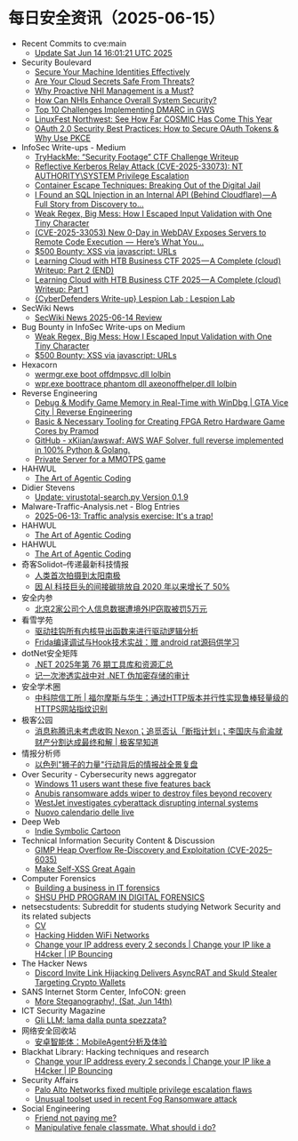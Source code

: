 # 每日安全资讯（2025-06-15）

- Recent Commits to cve:main
  - [Update Sat Jun 14 16:01:21 UTC 2025](https://github.com/trickest/cve/commit/da8e95c1d28df002f9dd58c8365e081a1ba8baee)
- Security Boulevard
  - [Secure Your Machine Identities Effectively](https://securityboulevard.com/2025/06/secure-your-machine-identities-effectively/?utm_source=rss&utm_medium=rss&utm_campaign=secure-your-machine-identities-effectively)
  - [Are Your Cloud Secrets Safe From Threats?](https://securityboulevard.com/2025/06/are-your-cloud-secrets-safe-from-threats/?utm_source=rss&utm_medium=rss&utm_campaign=are-your-cloud-secrets-safe-from-threats)
  - [Why Proactive NHI Management is a Must?](https://securityboulevard.com/2025/06/why-proactive-nhi-management-is-a-must/?utm_source=rss&utm_medium=rss&utm_campaign=why-proactive-nhi-management-is-a-must)
  - [How Can NHIs Enhance Overall System Security?](https://securityboulevard.com/2025/06/how-can-nhis-enhance-overall-system-security/?utm_source=rss&utm_medium=rss&utm_campaign=how-can-nhis-enhance-overall-system-security)
  - [Top 10 Challenges Implementing DMARC in GWS](https://securityboulevard.com/2025/06/top-10-challenges-implementing-dmarc-in-gws/?utm_source=rss&utm_medium=rss&utm_campaign=top-10-challenges-implementing-dmarc-in-gws)
  - [LinuxFest Northwest: See How Far COSMIC Has Come This Year](https://securityboulevard.com/2025/06/linuxfest-northwest-see-how-far-cosmic-has-come-this-year/?utm_source=rss&utm_medium=rss&utm_campaign=linuxfest-northwest-see-how-far-cosmic-has-come-this-year)
  - [OAuth 2.0 Security Best Practices: How to Secure OAuth Tokens & Why Use PKCE](https://securityboulevard.com/2025/06/oauth-2-0-security-best-practices-how-to-secure-oauth-tokens-why-use-pkce/?utm_source=rss&utm_medium=rss&utm_campaign=oauth-2-0-security-best-practices-how-to-secure-oauth-tokens-why-use-pkce)
- InfoSec Write-ups - Medium
  - [TryHackMe: “Security Footage” CTF Challenge Writeup](https://infosecwriteups.com/tryhackme-security-footage-ctf-challenge-writeup-e9b451cded7e?source=rss----7b722bfd1b8d---4)
  - [Reflective Kerberos Relay Attack (CVE-2025-33073): NT AUTHORITY\SYSTEM Privilege Escalation](https://infosecwriteups.com/reflective-kerberos-relay-attack-cve-2025-33073-nt-authority-system-privilege-escalation-bfab6cef1acc?source=rss----7b722bfd1b8d---4)
  - [Container Escape Techniques: Breaking Out of the Digital Jail](https://infosecwriteups.com/container-escape-techniques-breaking-out-of-the-digital-jail-ad06962c5292?source=rss----7b722bfd1b8d---4)
  - [I Found an SQL Injection in an Internal API (Behind Cloudflare) — A Full Story from Discovery to…](https://infosecwriteups.com/i-found-an-sql-injection-in-an-internal-api-behind-cloudflare-a-full-story-from-discovery-to-27a28d2beb68?source=rss----7b722bfd1b8d---4)
  - [Weak Regex, Big Mess: How I Escaped Input Validation with One Tiny Character](https://infosecwriteups.com/weak-regex-big-mess-how-i-escaped-input-validation-with-one-tiny-character-9ead1deccffa?source=rss----7b722bfd1b8d---4)
  - [(CVE-2025-33053) New 0-Day in WebDAV Exposes Servers to Remote Code Execution  —  Here’s What You…](https://infosecwriteups.com/cve-2025-33053-new-0-day-in-webdav-exposes-servers-to-remote-code-execution-heres-what-you-e12787fa559a?source=rss----7b722bfd1b8d---4)
  - [$500 Bounty: XSS via javascript: URLs](https://infosecwriteups.com/500-bounty-xss-via-javascript-urls-a04900631701?source=rss----7b722bfd1b8d---4)
  - [Learning Cloud with HTB Business CTF 2025 — A Complete (cloud) Writeup: Part 2 (END)](https://infosecwriteups.com/learning-cloud-with-htb-business-ctf-2025-a-complete-cloud-writeup-part-2-end-4274d9ea2646?source=rss----7b722bfd1b8d---4)
  - [Learning Cloud with HTB Business CTF 2025 — A Complete (cloud) Writeup: Part 1](https://infosecwriteups.com/learning-cloud-with-htb-business-ctf-2025-a-complete-cloud-writeup-part-1-6188fa67219c?source=rss----7b722bfd1b8d---4)
  - [{CyberDefenders Write-up} Lespion Lab : Lespion Lab](https://infosecwriteups.com/cyberdefenders-write-up-lespion-lab-lespion-lab-f6bbe3270696?source=rss----7b722bfd1b8d---4)
- SecWiki News
  - [SecWiki News 2025-06-14 Review](http://www.sec-wiki.com/?2025-06-14)
- Bug Bounty in InfoSec Write-ups on Medium
  - [Weak Regex, Big Mess: How I Escaped Input Validation with One Tiny Character](https://infosecwriteups.com/weak-regex-big-mess-how-i-escaped-input-validation-with-one-tiny-character-9ead1deccffa?source=rss----7b722bfd1b8d--bug_bounty)
  - [$500 Bounty: XSS via javascript: URLs](https://infosecwriteups.com/500-bounty-xss-via-javascript-urls-a04900631701?source=rss----7b722bfd1b8d--bug_bounty)
- Hexacorn
  - [wermgr.exe boot offdmpsvc.dll lolbin](https://www.hexacorn.com/blog/2025/06/14/wermgr-exe-boot-offdmpsvc-dll-lolbin/)
  - [wpr.exe boottrace phantom dll axeonoffhelper.dll lolbin](https://www.hexacorn.com/blog/2025/06/14/wpr-exe-boottrace-phantom-dll-axeonoffhelper-dll-lolbin/)
- Reverse Engineering
  - [Debug & Modify Game Memory in Real-Time with WinDbg | GTA Vice City | Reverse Engineering](https://www.reddit.com/r/ReverseEngineering/comments/1lbb27u/debug_modify_game_memory_in_realtime_with_windbg/)
  - [Basic & Necessary Tooling for Creating FPGA Retro Hardware Game Cores by Pramod](https://www.reddit.com/r/ReverseEngineering/comments/1lblrm8/basic_necessary_tooling_for_creating_fpga_retro/)
  - [GitHub - xKiian/awswaf: AWS WAF Solver, full reverse implemented in 100% Python & Golang.](https://www.reddit.com/r/ReverseEngineering/comments/1lbak7o/github_xkiianawswaf_aws_waf_solver_full_reverse/)
  - [Private Server for a MMOTPS game](https://www.reddit.com/r/ReverseEngineering/comments/1lbhv2l/private_server_for_a_mmotps_game/)
- HAHWUL
  - [The Art of Agentic Coding](https://www.hahwul.com/blog/2025/agentic-coding/)
- Didier Stevens
  - [Update: virustotal-search.py Version 0.1.9](https://blog.didierstevens.com/2025/06/14/update-virustotal-search-py-version-0-1-9/)
- Malware-Traffic-Analysis.net - Blog Entries
  - [2025-06-13: Traffic analysis exercise: It's a trap!](https://www.malware-traffic-analysis.net/2025/06/13/index.html)
- HAHWUL
  - [The Art of Agentic Coding](https://www.hahwul.com/blog/2025/agentic-coding/)
- HAHWUL
  - [The Art of Agentic Coding](https://www.hahwul.com/blog/2025/agentic-coding/)
- 奇客Solidot–传递最新科技情报
  - [人类首次拍摄到太阳南极](https://www.solidot.org/story?sid=81557)
  - [因 AI 科技巨头的间接碳排放自 2020 年以来增长了 50%](https://www.solidot.org/story?sid=81556)
- 安全内参
  - [北京2家公司个人信息数据遭境外IP窃取被罚5万元](https://mp.weixin.qq.com/s?__biz=MzI4NDY2MDMwMw==&mid=2247514517&idx=1&sn=85c05d1e9db9499907a269944c93a2bc)
- 看雪学苑
  - [驱动挂钩所有内核导出函数来进行驱动逻辑分析](https://mp.weixin.qq.com/s?__biz=MjM5NTc2MDYxMw==&mid=2458595727&idx=1&sn=9f3708ee6e109504785a4827d2de931b)
  - [Frida编译调试与Hook技术实战：赠 android rat源码供学习](https://mp.weixin.qq.com/s?__biz=MjM5NTc2MDYxMw==&mid=2458595727&idx=2&sn=c8faf4726ea8150e2390fda3c4cc9803)
- dotNet安全矩阵
  - [.NET 2025年第 76 期工具库和资源汇总](https://mp.weixin.qq.com/s?__biz=MzUyOTc3NTQ5MA==&mid=2247499864&idx=1&sn=40b8bdd2527f6561ed75954dcf88c188)
  - [记一次渗透实战中对 .NET 伪加密存储的审计](https://mp.weixin.qq.com/s?__biz=MzUyOTc3NTQ5MA==&mid=2247499864&idx=3&sn=0462388131940f60aab1811d81bf2034)
- 安全学术圈
  - [中科院信工所 | 福尔摩斯与华生：通过HTTP版本并行性实现鲁棒轻量级的HTTPS网站指纹识别](https://mp.weixin.qq.com/s?__biz=MzU5MTM5MTQ2MA==&mid=2247492534&idx=1&sn=d42e37f15e54a39003eab2a683abc0db)
- 极客公园
  - [消息称腾讯未考虑收购 Nexon；追觅否认「断指计划」；李国庆与俞渝就财产分割达成最终和解 | 极客早知道](https://mp.weixin.qq.com/s?__biz=MTMwNDMwODQ0MQ==&mid=2653081234&idx=1&sn=3e5a584ca154dcde74b86b8784906633)
- 情报分析师
  - [以色列"狮子的力量"行动背后的情报战全景复盘](https://mp.weixin.qq.com/s?__biz=MzA3Mjc1MTkwOA==&mid=2650561346&idx=1&sn=25ce12b48f553313e74c18ef5da10aeb)
- Over Security - Cybersecurity news aggregator
  - [Windows 11 users want these five features back](https://www.bleepingcomputer.com/news/microsoft/windows-11-users-want-these-five-features-back/)
  - [Anubis ransomware adds wiper to destroy files beyond recovery](https://www.bleepingcomputer.com/news/security/anubis-ransomware-adds-wiper-to-destroy-files-beyond-recovery/)
  - [WestJet investigates cyberattack disrupting internal systems](https://www.bleepingcomputer.com/news/security/westjet-investigates-cyberattack-disrupting-internal-systems/)
  - [Nuovo calendario delle live](https://roccosicilia.com/2025/06/14/nuovo-calendario-delle-live/)
- Deep Web
  - [Indie Symbolic Cartoon](https://www.reddit.com/r/deepweb/comments/1lavuvn/indie_symbolic_cartoon/)
- Technical Information Security Content & Discussion
  - [GIMP Heap Overflow Re-Discovery and Exploitation (CVE-2025–6035)](https://www.reddit.com/r/netsec/comments/1lbcbap/gimp_heap_overflow_rediscovery_and_exploitation/)
  - [Make Self-XSS Great Again](https://www.reddit.com/r/netsec/comments/1lb3wfp/make_selfxss_great_again/)
- Computer Forensics
  - [Building a business in IT forensics](https://www.reddit.com/r/computerforensics/comments/1lbetn9/building_a_business_in_it_forensics/)
  - [SHSU PHD PROGRAM IN DIGITAL FORENSICS](https://www.reddit.com/r/computerforensics/comments/1lbdksi/shsu_phd_program_in_digital_forensics/)
- netsecstudents: Subreddit for students studying Network Security and its related subjects
  - [CV](https://www.reddit.com/r/netsecstudents/comments/1lbd6o2/cv/)
  - [Hacking Hidden WiFi Networks](https://www.reddit.com/r/netsecstudents/comments/1lb49dk/hacking_hidden_wifi_networks/)
  - [Change your IP address every 2 seconds | Change your IP like a H4cker | IP Bouncing](https://www.reddit.com/r/netsecstudents/comments/1lb2p5w/change_your_ip_address_every_2_seconds_change/)
- The Hacker News
  - [Discord Invite Link Hijacking Delivers AsyncRAT and Skuld Stealer Targeting Crypto Wallets](https://thehackernews.com/2025/06/discord-invite-link-hijacking-delivers.html)
- SANS Internet Storm Center, InfoCON: green
  - [More Steganography&#x21;, (Sat, Jun 14th)](https://isc.sans.edu/diary/rss/32044)
- ICT Security Magazine
  - [Gli LLM: lama dalla punta spezzata?](https://www.ictsecuritymagazine.com/articoli/llm/)
- 网络安全回收站
  - [安卓智能体：MobileAgent分析及体验](https://mp.weixin.qq.com/s?__biz=Mzg2MTc1NDAxMA==&mid=2247484431&idx=1&sn=56d4b591b26d969137d94585cb998ea0)
- Blackhat Library: Hacking techniques and research
  - [Change your IP address every 2 seconds | Change your IP like a H4cker | IP Bouncing](https://www.reddit.com/r/blackhat/comments/1lb2pgt/change_your_ip_address_every_2_seconds_change/)
- Security Affairs
  - [Palo Alto Networks fixed multiple privilege escalation flaws](https://securityaffairs.com/179000/security/palo-alto-networks-fixed-multiple-privilege-escalation-flaws.html)
  - [Unusual toolset used in recent Fog Ransomware attack](https://securityaffairs.com/178969/malware/unusual-toolset-used-in-recent-fog-ransomware-attack.html)
- Social Engineering
  - [Friend not paying me?](https://www.reddit.com/r/SocialEngineering/comments/1lbdd34/friend_not_paying_me/)
  - [Manipulative fenale classmate. What should i do?](https://www.reddit.com/r/SocialEngineering/comments/1lb6659/manipulative_fenale_classmate_what_should_i_do/)
